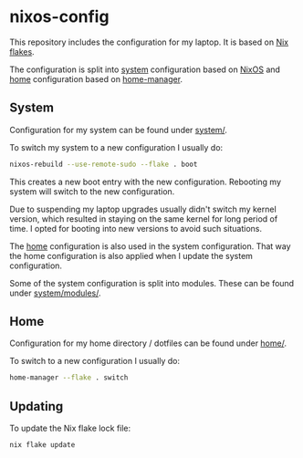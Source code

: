 # nixos-config

This repository includes the configuration for my laptop. It is based on [Nix flakes](https://nixos.wiki/wiki/Flakes).

The configuration is split into [system](#system) configuration based on [NixOS](https://nixos.org/) and [home](#home) configuration based on [home-manager](https://github.com/nix-community/home-manager#home-manager-using-nix).

## System

Configuration for my system can be found under [system/](system/).

To switch my system to a new configuration I usually do:

```sh
nixos-rebuild --use-remote-sudo --flake . boot
```

This creates a new boot entry with the new configuration. Rebooting my system will switch to the new configuration.

Due to suspending my laptop upgrades usually didn't switch my kernel version, which resulted in staying on the same kernel for long period of time. I opted for booting into new versions to avoid such situations.

The [home](#home) configuration is also used in the system configuration. That way the home configuration is also applied when I update the system configuration.

Some of the system configuration is split into modules. These can be found under [system/modules/](system/modules/).

## Home

Configuration for my home directory / dotfiles can be found under [home/](home/).

To switch to a new configuration I usually do:

```sh
home-manager --flake . switch
```

## Updating

To update the Nix flake lock file:

```sh
nix flake update
```
